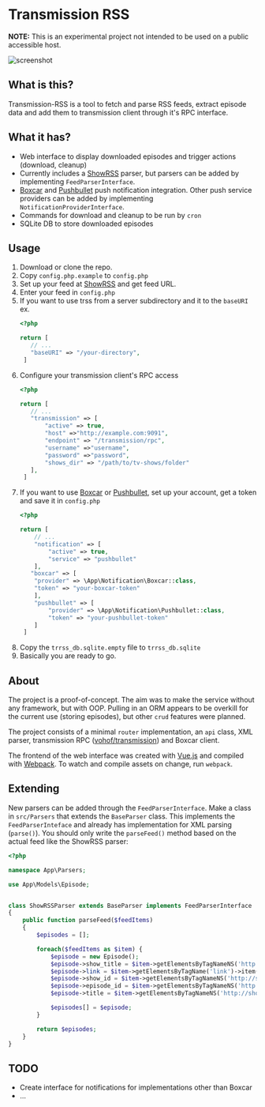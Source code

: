 # Transmission RSS
**NOTE:** This is an experimental project not intended to be used on a public accessible host.

![screenshot](http://i.imgur.com/Dn13ZlV.png)

## What is this?
Transmission-RSS is a tool to fetch and parse RSS feeds, extract episode data and add them to transmission client through it's RPC interface.

## What it has?
* Web interface to display downloaded episodes and trigger actions (download, cleanup)
* Currently includes a [ShowRSS](https://show-rss.info) parser, but parsers can be added by implementing `FeedParserInterface`.
* [Boxcar](https://boxcar.io/) and [Pushbullet](https://pushbullet.com/) push notification integration. Other push service providers can be added by implementing `NotificationProviderInterface`.
* Commands for download and cleanup to be run by `cron`
* SQLite DB to store downloaded episodes

## Usage
1. Download or clone the repo.
2. Copy `config.php.example` to `config.php`
3. Set up your feed at [ShowRSS](https://show-rss.info) and get feed URL.
4. Enter your feed in `config.php`
5. If you want to use trss from a server subdirectory and it to the `baseURI` ex.
    ```php
    <?php
 
    return [
       // ...
       "baseURI" => "/your-directory",
     ]
    ```
6. Configure your transmission client's RPC access
    ```php
    <?php
 
    return [
       // ...
       "transmission" => [
           "active" => true,
           "host" =>"http://example.com:9091",
           "endpoint" => "/transmission/rpc",
           "username" =>"username",
           "password" =>"password",
           "shows_dir" => "/path/to/tv-shows/folder"
       ],
     ]
    ```
7. If you want to use [Boxcar](https://boxcar.io/) or [Pushbullet](https://pushbullet.com/), set up your account, get a token and save it in `config.php`
    ```php
    <?php
 
    return [
        // ...
        "notification" => [
            "active" => true,
            "service" => "pushbullet"
        ],
       "boxcar" => [
        "provider" => \App\Notification\Boxcar::class,
        "token" => "your-boxcar-token"
        ],
        "pushbullet" => [
            "provider" => \App\Notification\Pushbullet::class,
            "token" => "your-pushbullet-token"
        ]
     ]
    ```
8. Copy the `trrss_db.sqlite.empty` file to `trrss_db.sqlite`
8. Basically you are ready to go.

## About
The project is a proof-of-concept. The aim was to make the service without any framework, but with OOP.
Pulling in an ORM appears to be overkill for the current use (storing episodes), but other `crud` features were planned.

The project consists of a minimal `router` implementation, an `api` class, XML parser, transmission RPC ([vohof/transmission](https://github.com/vohof/transmission)) and Boxcar client.

The frontend of the web interface was created with [Vue.js](https://vuejs.org/) and compiled with [Webpack](http://webpack.github.io/). To watch and compile assets on change, run `webpack`. 

## Extending
New parsers can be added through the `FeedParserInterface`. Make a class in `src/Parsers` that extends the `BaseParser` class. This implements the `FeedParserInteface` and already has implementation for XML parsing (`parse()`).
You should only write the `parseFeed()` method based on the actual feed like the ShowRSS parser:
```php
<?php

namespace App\Parsers;

use App\Models\Episode;


class ShowRSSParser extends BaseParser implements FeedParserInterface
{
    public function parseFeed($feedItems)
    {
        $episodes = [];

        foreach($feedItems as $item) {
            $episode = new Episode();
            $episode->show_title = $item->getElementsByTagNameNS('http://showrss.info','show_name')->item(0)->nodeValue;
            $episode->link = $item->getElementsByTagName('link')->item(0)->nodeValue;
            $episode->show_id = $item->getElementsByTagNameNS('http://showrss.info','show_id')->item(0)->nodeValue;
            $episode->episode_id = $item->getElementsByTagNameNS('http://showrss.info','episode_id')->item(0)->nodeValue;
            $episode->title = $item->getElementsByTagNameNS('http://showrss.info','raw_title')->item(0)->nodeValue;

            $episodes[] = $episode;
        }

        return $episodes;
    }
}
```

## TODO
* Create interface for notifications for implementations other than Boxcar
* ...